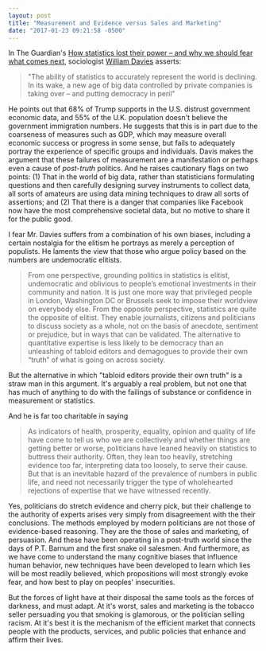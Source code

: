 ```yaml
---
layout: post
title: "Measurement and Evidence versus Sales and Marketing"
date: "2017-01-23 09:21:58 -0500"
---
```

In The Guardian's <a href="https://goo.gl/hT8PAi">How statistics lost their power – and why we should fear what comes next</a>, sociologist <a href="https://www.theguardian.com/profile/william-davies-author">William Davies</a> asserts:

> "The ability of statistics to accurately represent the world is declining. In its wake, a new age of big data controlled by private companies is taking over – and putting democracy in peril"

He points out that 68% of Trump supports in the U.S. distrust government economic data, and 55% of the U.K. population doesn't believe the government immigration numbers. He suggests that this is in part due to the coarseness of measures such as GDP, which may measure overall economic success or progress in some sense, but fails to adequately portray the experience of specific groups and individuals. Davis makes the argument that these failures of measurement are a manifestation or perhaps even a cause of <i>post-truth</i> politics. And he raises cautionary flags on two points: (1) That in the world of big data, rather than statisticians formulating questions and then carefully designing survey instruments to collect data, all sorts of amateurs are using data mining techniques to draw all sorts of assertions; and (2) That there is a danger that companies like Facebook now have the most comprehensive societal data, but no motive to share it for the public good.

I fear Mr. Davies suffers from a combination of his own biases, including a certain nostalgia for the elitism he portrays as merely a perception of populists. He laments the view that those who argue policy based on the numbers are undemocratic elitists.

> From one perspective, grounding politics in statistics is elitist, undemocratic and oblivious to people’s emotional investments in their community and nation. It is just one more way that privileged people in London, Washington DC or Brussels seek to impose their worldview on everybody else. From the opposite perspective, statistics are quite the opposite of elitist. They enable journalists, citizens and politicians to discuss society as a whole, not on the basis of anecdote, sentiment or prejudice, but in ways that can be validated. The alternative to quantitative expertise is less likely to be democracy than an unleashing of tabloid editors and demagogues to provide their own “truth” of what is going on across society.

But the alternative in which "tabloid editors provide their own truth" is a straw man in this argument. It's arguably a real problem, but not one that has much of anything to do with the failings of substance or confidence in measurement or statistics.

And he is far too charitable in saying

>As indicators of health, prosperity, equality, opinion and quality of life have come to tell us who we are collectively and whether things are getting better or worse, politicians have leaned heavily on statistics to buttress their authority. Often, they lean too heavily, stretching evidence too far, interpreting data too loosely, to serve their cause. But that is an inevitable hazard of the prevalence of numbers in public life, and need not necessarily trigger the type of wholehearted rejections of expertise that we have witnessed recently.

Yes, politicians do stretch evidence and cherry pick, but their challenge to the authority of experts arises very simply from disagreement with the their conclusions. The methods employed by modern politicians are not those of evidence-based reasoning. They are the those of sales and marketing, of persuasion. And these have been operating in a post-truth world since the days of P.T. Barnum and the first snake oil salesmen. And furthermore, as we have come to understand the many cognitive biases that influence human behavior, new techniques have been developed to learn which lies will be most readily believed, which propositions will most strongly evoke fear, and how best to play on peoples' insecurities.

But the forces of light have at their disposal the same tools as the forces of darkness, and must adapt. At it's worst, sales and marketing is the tobacco seller persuading you that smoking is glamorous, or the politician selling racism. At it's best it is the mechanism of the efficient market that connects people with the products, services, and public policies that enhance and affirm their lives.

##

